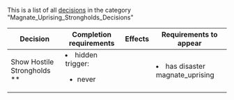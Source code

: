 This is a list of all [decisions](decisions.md) in the category "Magnate_Uprising_Strongholds_Decisions"

| Decision | Completion requirements | Effects | Requirements to appear |
| ----- | ------ | ----- | ------ |
| <a name="show_magnate_uprising_strongholds">Show Hostile Strongholds</a><br />** | <li>hidden trigger:</li><ul><li>never</li></ul> |  | <li>has disaster magnate_uprising</li> |
